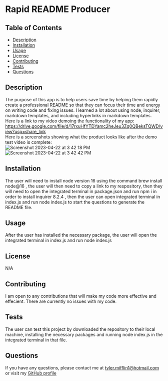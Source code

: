 # Rapid README Producer

## Table of Contents
* [Description](#description)
* [Installation](#installation)
* [Usage](#usage)
* [License](#license)
* [Contributing](#contributing)
* [Tests](#tests)
* [Questions](#questions)
## Description
The purpose of this app is to help users save time by helping them rapidly create a professional README so that they can focus their time and energy on   writing code and fixing  issues. I learned a lot about using  node, inquirer, markdown templates, and including hyperlinks in markdown templates. Here is a link to my video demoing the functionality of my app: https://drive.google.com/file/d/17rxuHfYTDYamc2heJeu3Zq0QBeksTQWD/view?usp=share_link    
Here is a screenshots showing what the product looks like  after the demo test video is complete:    
![Screenshot 2023-04-22 at 3 42 18 PM](https://user-images.githubusercontent.com/123903709/233808792-a24325ef-c3bd-4a12-9e32-df68165408bb.png)              ![Screenshot 2023-04-22 at 3 42 42 PM](https://user-images.githubusercontent.com/123903709/233808802-337c6de2-a2df-4bb7-86a5-882720aa3ce3.png)

## Installation
The user will need to install node version 16 using the command brew install node@16 , the user will then need to copy a link to my respository, then they will need to open the integrated terminal in package.json and run npm i in order to install inquirer  8.2.4 , then the user can open integrated terminal in index.js and run node index.js to start the questions to generate the README file.
## Usage
After the user has installed the necessary package, the user will open the integrated terminal in index.js and run node index.js
## License
N/A
## Contributing
I am open to any contributions that will make my code more effective and effecient. There are currently no issues with my code.
## Tests
The user can test this project by downloaded the repository to their local machine, installing the necessary packages and running node index.js in the integrated terminal in that file.
## Questions
If you have any questions, please contact me at [tyler.mifflin1@hotmail.com](mailto:tyler.mifflin1@hotmail.com) or visit my [GitHub profile](tylermifflin)
